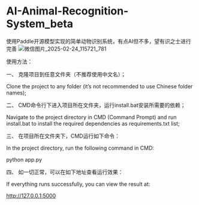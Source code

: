 # AI-Animal-Recognition-System_beta
使用Paddle开源模型实现的简单动物识别系统，有点AI但不多，望有识之士进行完善
![微信图片_2025-02-24_115721_781](https://github.com/user-attachments/assets/79231c74-c619-4a08-82bc-de2de8748c84)

使用方法：

一、
克隆项目到任意文件夹（不推荐使用中文名）；

Clone the project to any folder (it’s not recommended to use Chinese folder names);

二、
CMD命令行下进入项目所在文件夹，运行install.bat安装所需要的依赖；

Navigate to the project directory in CMD (Command Prompt) and run install.bat to install the required dependencies as requirements.txt list;

三、
在项目所在文件夹下，CMD运行如下命令：

In the project directory, run the following command in CMD:

python app.py

四、
如一切正常，可以在如下地址查看运行效果：

If everything runs successfully, you can view the result at:

http://127.0.0.1:5000
